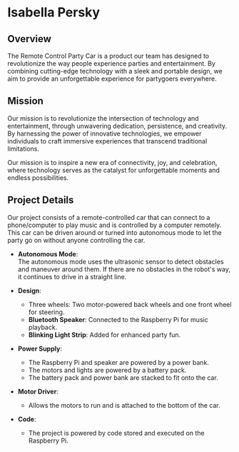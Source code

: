 # Isabella Persky  

## Overview  
The Remote Control Party Car is a product our team has designed to revolutionize the way people experience parties and entertainment. By combining cutting-edge technology with a sleek and portable design, we aim to provide an unforgettable experience for partygoers everywhere.  

## Mission  
Our mission is to revolutionize the intersection of technology and entertainment, through unwavering dedication, persistence, and creativity. By harnessing the power of innovative technologies, we empower individuals to craft immersive experiences that transcend traditional limitations.  

Our mission is to inspire a new era of connectivity, joy, and celebration, where technology serves as the catalyst for unforgettable moments and endless possibilities.  

## Project Details  
Our project consists of a remote-controlled car that can connect to a phone/computer to play music and is controlled by a computer remotely. This car can be driven around or turned into autonomous mode to let the party go on without anyone controlling the car.  

- **Autonomous Mode**:  
  The autonomous mode uses the ultrasonic sensor to detect obstacles and maneuver around them. If there are no obstacles in the robot's way, it continues to drive in a straight line.  

- **Design**:  
  - Three wheels: Two motor-powered back wheels and one front wheel for steering.  
  - **Bluetooth Speaker**: Connected to the Raspberry Pi for music playback.  
  - **Blinking Light Strip**: Added for enhanced party fun.  

- **Power Supply**:  
  - The Raspberry Pi and speaker are powered by a power bank.  
  - The motors and lights are powered by a battery pack.  
  - The battery pack and power bank are stacked to fit onto the car.  

- **Motor Driver**:  
  - Allows the motors to run and is attached to the bottom of the car.  

- **Code**:  
  - The project is powered by code stored and executed on the Raspberry Pi.  
